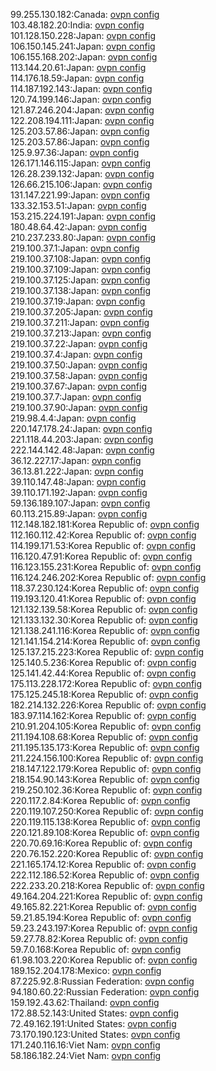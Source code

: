 99.255.130.182:Canada: [ovpn config](vpn/99_255_130_182.ovpn)  
103.48.182.20:India: [ovpn config](vpn/103_48_182_20.ovpn)  
101.128.150.228:Japan: [ovpn config](vpn/101_128_150_228.ovpn)  
106.150.145.241:Japan: [ovpn config](vpn/106_150_145_241.ovpn)  
106.155.168.202:Japan: [ovpn config](vpn/106_155_168_202.ovpn)  
113.144.20.61:Japan: [ovpn config](vpn/113_144_20_61.ovpn)  
114.176.18.59:Japan: [ovpn config](vpn/114_176_18_59.ovpn)  
114.187.192.143:Japan: [ovpn config](vpn/114_187_192_143.ovpn)  
120.74.199.146:Japan: [ovpn config](vpn/120_74_199_146.ovpn)  
121.87.246.204:Japan: [ovpn config](vpn/121_87_246_204.ovpn)  
122.208.194.111:Japan: [ovpn config](vpn/122_208_194_111.ovpn)  
125.203.57.86:Japan: [ovpn config](vpn/125_203_57_86.ovpn)  
125.203.57.86:Japan: [ovpn config](vpn/125_203_57_86.ovpn)  
125.9.97.36:Japan: [ovpn config](vpn/125_9_97_36.ovpn)  
126.171.146.115:Japan: [ovpn config](vpn/126_171_146_115.ovpn)  
126.28.239.132:Japan: [ovpn config](vpn/126_28_239_132.ovpn)  
126.66.215.106:Japan: [ovpn config](vpn/126_66_215_106.ovpn)  
131.147.221.99:Japan: [ovpn config](vpn/131_147_221_99.ovpn)  
133.32.153.51:Japan: [ovpn config](vpn/133_32_153_51.ovpn)  
153.215.224.191:Japan: [ovpn config](vpn/153_215_224_191.ovpn)  
180.48.64.42:Japan: [ovpn config](vpn/180_48_64_42.ovpn)  
210.237.233.80:Japan: [ovpn config](vpn/210_237_233_80.ovpn)  
219.100.37.1:Japan: [ovpn config](vpn/219_100_37_1.ovpn)  
219.100.37.108:Japan: [ovpn config](vpn/219_100_37_108.ovpn)  
219.100.37.109:Japan: [ovpn config](vpn/219_100_37_109.ovpn)  
219.100.37.125:Japan: [ovpn config](vpn/219_100_37_125.ovpn)  
219.100.37.138:Japan: [ovpn config](vpn/219_100_37_138.ovpn)  
219.100.37.19:Japan: [ovpn config](vpn/219_100_37_19.ovpn)  
219.100.37.205:Japan: [ovpn config](vpn/219_100_37_205.ovpn)  
219.100.37.211:Japan: [ovpn config](vpn/219_100_37_211.ovpn)  
219.100.37.213:Japan: [ovpn config](vpn/219_100_37_213.ovpn)  
219.100.37.22:Japan: [ovpn config](vpn/219_100_37_22.ovpn)  
219.100.37.4:Japan: [ovpn config](vpn/219_100_37_4.ovpn)  
219.100.37.50:Japan: [ovpn config](vpn/219_100_37_50.ovpn)  
219.100.37.58:Japan: [ovpn config](vpn/219_100_37_58.ovpn)  
219.100.37.67:Japan: [ovpn config](vpn/219_100_37_67.ovpn)  
219.100.37.7:Japan: [ovpn config](vpn/219_100_37_7.ovpn)  
219.100.37.90:Japan: [ovpn config](vpn/219_100_37_90.ovpn)  
219.98.4.4:Japan: [ovpn config](vpn/219_98_4_4.ovpn)  
220.147.178.24:Japan: [ovpn config](vpn/220_147_178_24.ovpn)  
221.118.44.203:Japan: [ovpn config](vpn/221_118_44_203.ovpn)  
222.144.142.48:Japan: [ovpn config](vpn/222_144_142_48.ovpn)  
36.12.227.17:Japan: [ovpn config](vpn/36_12_227_17.ovpn)  
36.13.81.222:Japan: [ovpn config](vpn/36_13_81_222.ovpn)  
39.110.147.48:Japan: [ovpn config](vpn/39_110_147_48.ovpn)  
39.110.171.192:Japan: [ovpn config](vpn/39_110_171_192.ovpn)  
59.136.189.107:Japan: [ovpn config](vpn/59_136_189_107.ovpn)  
60.113.215.89:Japan: [ovpn config](vpn/60_113_215_89.ovpn)  
112.148.182.181:Korea Republic of: [ovpn config](vpn/112_148_182_181.ovpn)  
112.160.112.42:Korea Republic of: [ovpn config](vpn/112_160_112_42.ovpn)  
114.199.171.53:Korea Republic of: [ovpn config](vpn/114_199_171_53.ovpn)  
116.120.47.91:Korea Republic of: [ovpn config](vpn/116_120_47_91.ovpn)  
116.123.155.231:Korea Republic of: [ovpn config](vpn/116_123_155_231.ovpn)  
116.124.246.202:Korea Republic of: [ovpn config](vpn/116_124_246_202.ovpn)  
118.37.230.124:Korea Republic of: [ovpn config](vpn/118_37_230_124.ovpn)  
119.193.120.41:Korea Republic of: [ovpn config](vpn/119_193_120_41.ovpn)  
121.132.139.58:Korea Republic of: [ovpn config](vpn/121_132_139_58.ovpn)  
121.133.132.30:Korea Republic of: [ovpn config](vpn/121_133_132_30.ovpn)  
121.138.241.116:Korea Republic of: [ovpn config](vpn/121_138_241_116.ovpn)  
121.141.154.214:Korea Republic of: [ovpn config](vpn/121_141_154_214.ovpn)  
125.137.215.223:Korea Republic of: [ovpn config](vpn/125_137_215_223.ovpn)  
125.140.5.236:Korea Republic of: [ovpn config](vpn/125_140_5_236.ovpn)  
125.141.42.44:Korea Republic of: [ovpn config](vpn/125_141_42_44.ovpn)  
175.113.228.172:Korea Republic of: [ovpn config](vpn/175_113_228_172.ovpn)  
175.125.245.18:Korea Republic of: [ovpn config](vpn/175_125_245_18.ovpn)  
182.214.132.226:Korea Republic of: [ovpn config](vpn/182_214_132_226.ovpn)  
183.97.114.162:Korea Republic of: [ovpn config](vpn/183_97_114_162.ovpn)  
210.91.204.105:Korea Republic of: [ovpn config](vpn/210_91_204_105.ovpn)  
211.194.108.68:Korea Republic of: [ovpn config](vpn/211_194_108_68.ovpn)  
211.195.135.173:Korea Republic of: [ovpn config](vpn/211_195_135_173.ovpn)  
211.224.156.100:Korea Republic of: [ovpn config](vpn/211_224_156_100.ovpn)  
218.147.122.179:Korea Republic of: [ovpn config](vpn/218_147_122_179.ovpn)  
218.154.90.143:Korea Republic of: [ovpn config](vpn/218_154_90_143.ovpn)  
219.250.102.36:Korea Republic of: [ovpn config](vpn/219_250_102_36.ovpn)  
220.117.2.84:Korea Republic of: [ovpn config](vpn/220_117_2_84.ovpn)  
220.119.107.250:Korea Republic of: [ovpn config](vpn/220_119_107_250.ovpn)  
220.119.115.138:Korea Republic of: [ovpn config](vpn/220_119_115_138.ovpn)  
220.121.89.108:Korea Republic of: [ovpn config](vpn/220_121_89_108.ovpn)  
220.70.69.16:Korea Republic of: [ovpn config](vpn/220_70_69_16.ovpn)  
220.76.152.220:Korea Republic of: [ovpn config](vpn/220_76_152_220.ovpn)  
221.165.174.12:Korea Republic of: [ovpn config](vpn/221_165_174_12.ovpn)  
222.112.186.52:Korea Republic of: [ovpn config](vpn/222_112_186_52.ovpn)  
222.233.20.218:Korea Republic of: [ovpn config](vpn/222_233_20_218.ovpn)  
49.164.204.221:Korea Republic of: [ovpn config](vpn/49_164_204_221.ovpn)  
49.165.82.221:Korea Republic of: [ovpn config](vpn/49_165_82_221.ovpn)  
59.21.85.194:Korea Republic of: [ovpn config](vpn/59_21_85_194.ovpn)  
59.23.243.197:Korea Republic of: [ovpn config](vpn/59_23_243_197.ovpn)  
59.27.78.82:Korea Republic of: [ovpn config](vpn/59_27_78_82.ovpn)  
59.7.0.168:Korea Republic of: [ovpn config](vpn/59_7_0_168.ovpn)  
61.98.103.220:Korea Republic of: [ovpn config](vpn/61_98_103_220.ovpn)  
189.152.204.178:Mexico: [ovpn config](vpn/189_152_204_178.ovpn)  
87.225.92.8:Russian Federation: [ovpn config](vpn/87_225_92_8.ovpn)  
94.180.60.22:Russian Federation: [ovpn config](vpn/94_180_60_22.ovpn)  
159.192.43.62:Thailand: [ovpn config](vpn/159_192_43_62.ovpn)  
172.88.52.143:United States: [ovpn config](vpn/172_88_52_143.ovpn)  
72.49.162.191:United States: [ovpn config](vpn/72_49_162_191.ovpn)  
73.170.190.123:United States: [ovpn config](vpn/73_170_190_123.ovpn)  
171.240.116.16:Viet Nam: [ovpn config](vpn/171_240_116_16.ovpn)  
58.186.182.24:Viet Nam: [ovpn config](vpn/58_186_182_24.ovpn)  

